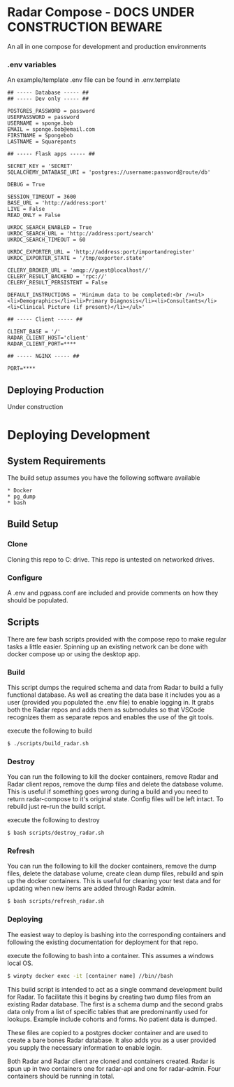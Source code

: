 # Radar Compose - DOCS UNDER CONSTRUCTION BEWARE

An all in one compose for development and production environments

### .env variables

An example/template .env file can be found in .env.template

```none
## ----- Database ----- ##
## ----- Dev only ----- ##

POSTGRES_PASSWORD = password
USERPASSWORD = password
USERNAME = sponge.bob
EMAIL = sponge.bob@email.com
FIRSTNAME = Spongebob
LASTNAME = Squarepants

## ----- Flask apps ----- ##

SECRET_KEY = 'SECRET'
SQLALCHEMY_DATABASE_URI = 'postgres://username:password@route/db'

DEBUG = True

SESSION_TIMEOUT = 3600
BASE_URL = 'http://address:port'
LIVE = False
READ_ONLY = False

UKRDC_SEARCH_ENABLED = True
UKRDC_SEARCH_URL = 'http://address:port/search'
UKRDC_SEARCH_TIMEOUT = 60

UKRDC_EXPORTER_URL = 'http://address:port/importandregister'
UKRDC_EXPORTER_STATE = '/tmp/exporter.state'

CELERY_BROKER_URL = 'amqp://guest@localhost//'
CELERY_RESULT_BACKEND = 'rpc://'
CELERY_RESULT_PERSISTENT = False

DEFAULT_INSTRUCTIONS = 'Minimum data to be completed:<br /><ul><li>Demographics</li><li>Primary Diagnosis</li><li>Consultants</li><li>Clinical Picture (if present)</li></ul>'

## ----- Client ----- ##

CLIENT_BASE = '/'
RADAR_CLIENT_HOST='client'
RADAR_CLIENT_PORT=****

## ----- NGINX ----- ##

PORT=****
```

## Deploying Production

Under construction

# Deploying Development

## System Requirements

The build setup assumes you have the following software available

    * Docker
    * pg_dump
    * bash

## Build Setup

### Clone

Cloning this repo to C: drive. This repo is untested on networked drives.

### Configure

A .env and pgpass.conf are included and provide comments on how they should be populated.

## Scripts

There are few bash scripts provided with the compose repo to make regular tasks a little easier. Spinning up an existing network can be done with docker compose up or using the desktop app.

### Build

This script dumps the required schema and data from Radar to build a fully functional database. As well as creating the data base it includes you as a user (provided you populated the .env file) to enable logging in. It grabs both the Radar repos and adds them as submodules so that VSCode recognizes them as separate repos and enables the use of the git tools.

execute the following to build

```bash
$ ./scripts/build_radar.sh
```

### Destroy

You can run the following to kill the docker containers, remove Radar and Radar client repos, remove the dump files and delete the database volume. This is useful if something goes wrong during a build and you need to return radar-compose to it's original state. Config files will be left intact. To rebuild just re-run the build script.

execute the following to destroy

```bash
$ bash scripts/destroy_radar.sh
```

### Refresh

You can run the following to kill the docker containers, remove the dump files, delete the database volume, create clean dump files, rebuild and spin up the docker containers. This is useful for cleaning your test data and for updating when new items are added through Radar admin.

```bash
$ bash scripts/refresh_radar.sh
```

### Deploying

The easiest way to deploy is bashing into the corresponding containers and following the existing documentation for deployment for that repo.

execute the following to bash into a container. This assumes a windows local OS.

```bash
$ winpty docker exec -it [container name] //bin//bash
```

This build script is intended to act as a single command development build for Radar. To facilitate this it begins by creating two dump files from an existing Radar database. The first is a schema dump and the second grabs data only from a list of specific tables that are predominantly used for lookups. Example include cohorts and forms. No patient data is dumped.

These files are copied to a postgres docker container and are used to create a bare bones Radar database. It also adds you as a user provided you supply the necessary information to enable login.

Both Radar and Radar client are cloned and containers created. Radar is spun up in two containers one for radar-api and one for radar-admin. Four containers should be running in total.
